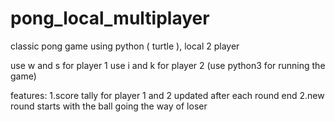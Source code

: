 # pong_local_multiplayer
classic pong game using python ( turtle ), local 2 player 

use w and s for player 1
use i and k for player 2
(use python3 for running the game)

features: 
1.score tally for player 1 and 2 updated after each round end
2.new round starts with the ball going the way of loser
